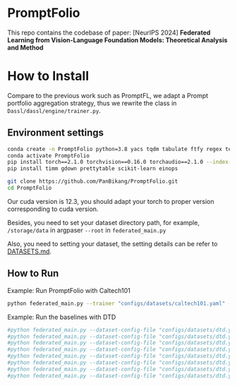 # PromptFolio

This repo contains the codebase of paper: [NeurIPS 2024] **Federated Learning from Vision-Language Foundation Models: Theoretical Analysis and Method**

# How to Install

Compare to the previous work such as PromptFL, we adapt a Prompt portfolio aggregation strategy, thus we rewrite the class in `Dassl/dassl/engine/trainer.py`.

## Environment settings

```bash
conda create -n PromptFolio python=3.8 yacs tqdm tabulate ftfy regex tensorboard
conda activate PromptFolio
pip install torch==2.1.0 torchvision==0.16.0 torchaudio==2.1.0 --index-url https://download.pytorch.org/whl/cu121
pip install timm gdown prettytable scikit-learn einops 

git clone https://github.com/PanBikang/PromptFolio.git
cd PromptFolio
```
Our cuda version is 12.3, you should adapt your torch to proper version corresponding to cuda version.

Besides, you need to set your dataset directory path, for example, `/storage/data` in argpaser `--root` in `federated_main.py`

Also, you need to setting your dataset, the setting details can be refer to [DATASETS.md](DATASETS.md).

## How to Run
Example: Run PromptFolio with Caltech101
```bash
python federated_main.py --trainer "configs/datasets/caltech101.yaml" --model fedavg --trainer PromptFolio --frac_p 0.4 --num_users 10 --beta 0.3 --round 10 
```

Example: Run the baselines with DTD
```bash
#python federated_main.py --dataset-config-file "configs/datasets/dtd.yaml" --num_users 10 --beta 0.3 --round 10 --model local --trainer PromptFL # CoOp
#python federated_main.py --dataset-config-file "configs/datasets/dtd.yaml" --num_users 10 --beta 0.3 --round 10 --model fedavg --trainer PromptFL # PromptFL
#python federated_main.py --dataset-config-file "configs/datasets/dtd.yaml" --num_users 10 --beta 0.3 --round 10 --model fedavg --trainer PromptFLFT # PromptFL+FT
#python federated_main.py --dataset-config-file "configs/datasets/dtd.yaml" --num_users 10 --beta 0.3 --round 10 --model fedavg --trainer PromptFL --fedprox_mu 1.0 # PromptFL+FedProx(e.g with mu=1.0)
#python federated_main.py --dataset-config-file "configs/datasets/dtd.yaml" --num_users 10 --beta 0.3 --round 10 --model fedavg --trainer PromptFLFedPer
#python federated_main.py --dataset-config-file "configs/datasets/dtd.yaml" --num_users 10 --beta 0.3 --round 10 --model fedavg --trainer PromptFLFedAMP
#python federated_main.py --dataset-config-file "configs/datasets/dtd.yaml" --num_users 10 --beta 0.3 --round 10 --model fedavg --trainer FedTPG
#python federated_main.py --dataset-config-file "configs/datasets/dtd.yaml" --num_users 10 --beta 0.3 --round 10 --model fedavg --trainer pFedPrompt
```


